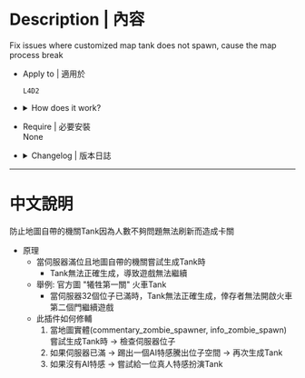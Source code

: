 # Description | 內容
Fix issues where customized map tank does not spawn, cause the map process break 

* Apply to | 適用於
	```
	L4D2
	```

* <details><summary>How does it work?</summary>

	* When map tried to spawn custom tank and server slots are full
		* Tank do not spawn correctly, it will break the map process and game stuck
	* For example: Official Map "The Sacrifice stage 1" train tank
		* If all 32 server slots are occupied, the tank won't spawn, and survivors can't open the second train door to continue game
	* Here is how the plugin fixed
		1. When map entity(commentary_zombie_spawner, info_zombie_spawn) tried to spawn trank -> check the server slots
		2. If servers slots are full -> kick a fake infected bot to release the slot -> spawn tank again
		3. If there is no fake infected bot -> try to give real infected player a tank
</details>

* Require | 必要安裝
<br>None

* <details><summary>Changelog | 版本日誌</summary>

	* v1.2 (2024-12-30)
		* Improve code
		* Find real infected player and give tank

	* v1.1
		* [Original Plugin by 洛琪 central_lq](https://forums.alliedmods.net/showthread.php?t=349834)
</details>

- - - -
# 中文說明
防止地圖自帶的機關Tank因為人數不夠問題​​無法刷新而造成卡關

* 原理
	* 當伺服器滿位且地圖自帶的機關嘗試生成Tank時
		* Tank無法正確生成，導致遊戲無法繼續
	* 舉例: 官方圖 "犧牲第一關" 火車Tank
		* 當伺服器32個位子已滿時，Tank無法正確生成，倖存者無法開啟火車第二個門繼續遊戲
	* 此插件如何修輔
		1. 當地圖實體(commentary_zombie_spawner, info_zombie_spawn) 嘗試生成Tank時 -> 檢查伺服器位子
		2. 如果伺服器已滿 -> 踢出一個AI特感騰出位子空間 -> 再次生成Tank
		3. 如果沒有AI特感 -> 嘗試給一位真人特感扮演Tank